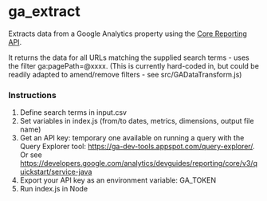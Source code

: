 # ga_extract


Extracts data from a Google Analytics property using the [Core Reporting API](https://developers.google.com/analytics/devguides/reporting/core/v3/).

It returns the data for all URLs matching the supplied search terms - uses the filter ga:pagePath=@xxxx.
(This is currently hard-coded in, but could be readily adapted to amend/remove filters - see src/GADataTransform.js)


### Instructions
1. Define search terms in input.csv
2. Set variables in index.js (from/to dates, metrics, dimensions, output file name)
3. Get an API key: temporary one available on running a query with the Query Explorer tool: https://ga-dev-tools.appspot.com/query-explorer/. Or see https://developers.google.com/analytics/devguides/reporting/core/v3/quickstart/service-java
4. Export your API key as an environment variable: GA_TOKEN
5. Run index.js in Node
